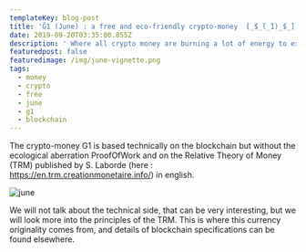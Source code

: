 ```yaml
---
templateKey: blog-post
title: 'Ğ1 (June) : a free and eco-friendly crypto-money  [̲̅$̲̅(̲̅1)̲̅$̲̅]'
date: 2019-09-20T03:35:00.855Z
description: ' Where all crypto money are burning a lot of energy to exist, another way of creating money might be more suitable for its user and our planet : G1 (pronounced June). Let''s have a look into it !'
featuredpost: false
featuredimage: /img/june-vignette.png
tags:
  - money
  - crypto
  - free
  - june
  - g1
  - blockchain
---
```

The crypto-money G1 is based technically on the blockchain but without the ecological aberration ProofOfWork and on the Relative Theory of Money (TRM) published by S. Laborde (here : https://en.trm.creationmonetaire.info/) in english.

![june](/img/june-image.jpg "june")

We will not talk about the technical side, that can be very interesting, but we will look more into the principles of the TRM. This is where this currency originality comes from, and details of blockchain specifications can be found elsewhere.
